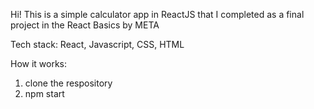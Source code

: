 Hi! This is a simple calculator app in ReactJS that I completed as a final project in the React Basics by META

Tech stack: React, Javascript, CSS, HTML

How it works:
1. clone the respository
2. npm start